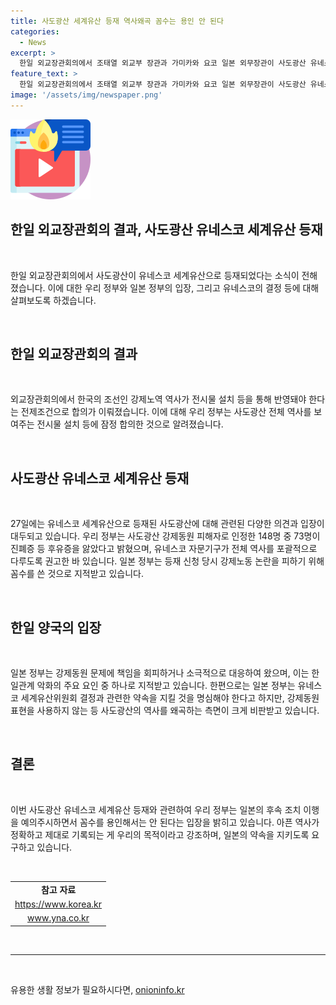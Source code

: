 ```yaml
---
title: 사도광산 세계유산 등재 역사왜곡 꼼수는 용인 안 된다
categories:
  - News
excerpt: >
  한일 외교장관회의에서 조태열 외교부 장관과 가미카와 요코 일본 외무장관이 사도광산 유네스코 세계유산 등재를 합의함. 우리 정부는 조선인 강제노동 역사 반영을 요구했고, 일본은 전체 역사를 다루기로 합의. 그러나 일본의 약속 이행 의심, 강제노동 문제 회피, 역사 왜곡으로 한일관계 악화 가능성 우려됨. 하시마 사례 재현 시 한일관계 후퇴 우려. 한국 정부는 일본의 후속 조치 주시하며 꼼수 용인하면 안 된다고 경고. (150자)
feature_text: >
  한일 외교장관회의에서 조태열 외교부 장관과 가미카와 요코 일본 외무장관이 사도광산 유네스코 세계유산 등재를 합의함. 우리 정부는 조선인 강제노동 역사 반영을 요구했고, 일본은 전체 역사를 다루기로 합의. 그러나 일본의 약속 이행 의심, 강제노동 문제 회피, 역사 왜곡으로 한일관계 악화 가능성 우려됨. 하시마 사례 재현 시 한일관계 후퇴 우려. 한국 정부는 일본의 후속 조치 주시하며 꼼수 용인하면 안 된다고 경고. (150자)
image: '/assets/img/newspaper.png'
---
```


<p><img src="/assets/img/news.png" alt="rentncar 속보" /></p>

<h2 data-ke-size="size26"><b>한일 외교장관회의 결과, 사도광산 유네스코 세계유산 등재</b></h2>

<p data-ke-size="size16">&nbsp;</p>

<p>한일 외교장관회의에서 사도광산이 유네스코 세계유산으로 등재되었다는 소식이 전해졌습니다. 이에 대한 우리 정부와 일본 정부의 입장, 그리고 유네스코의 결정 등에 대해 살펴보도록 하겠습니다.</p>

<p data-ke-size="size16">&nbsp;</p>

<h2 data-ke-size="size26">한일 외교장관회의 결과</h2>

<p data-ke-size="size16">&nbsp;</p>

<p>외교장관회의에서 한국의 조선인 강제노역 역사가 전시물 설치 등을 통해 반영돼야 한다는 전제조건으로 합의가 이뤄졌습니다. 이에 대해 우리 정부는 사도광산 전체 역사를 보여주는 전시물 설치 등에 잠정 합의한 것으로 알려졌습니다.</p>

<p data-ke-size="size16">&nbsp;</p>

<h2 data-ke-size="size23">사도광산 유네스코 세계유산 등재</h2>

<p data-ke-size="size16">&nbsp;</p>

<p>27일에는 유네스코 세계유산으로 등재된 사도광산에 대해 관련된 다양한 의견과 입장이 대두되고 있습니다.  우리 정부는 사도광산 강제동원 피해자로 인정한 148명 중 73명이 진폐증 등 후유증을 앓았다고 밝혔으며, 유네스코 자문기구가 전체 역사를 포괄적으로 다루도록 권고한 바 있습니다. 일본 정부는 등재 신청 당시 강제노동 논란을 피하기 위해 꼼수를 쓴 것으로 지적받고 있습니다. </p>

<p data-ke-size="size16">&nbsp;</p>

<h2 data-ke-size="size23">한일 양국의 입장</h2>

<p data-ke-size="size16">&nbsp;</p>

<p>일본 정부는 강제동원 문제에 책임을 회피하거나 소극적으로 대응하여 왔으며, 이는 한일관계 악화의 주요 요인 중 하나로 지적받고 있습니다. 한편으로는 일본 정부는 유네스코 세계유산위원회 결정과 관련한 약속을 지킬 것을 명심해야 한다고 하지만, 강제동원 표현을 사용하지 않는 등 사도광산의 역사를 왜곡하는 측면이 크게 비판받고 있습니다.</p>

<p data-ke-size="size16">&nbsp;</p>

<h2 data-ke-size="size23">결론</h2>

<p data-ke-size="size16">&nbsp;</p>

<p>이번 사도광산 유네스코 세계유산 등재와 관련하여 우리 정부는 일본의 후속 조치 이행을 예의주시하면서 꼼수를 용인해서는 안 된다는 입장을 밝히고 있습니다. 아픈 역사가 정확하고 제대로 기록되는 게 우리의 목적이라고 강조하며, 일본의 약속을 지키도록 요구하고 있습니다.</p>

<p data-ke-size="size16">&nbsp;</p>

<table>
    <tr>
        <td style="text-align: center; height: 17px;"><b>참고 자료</b></td>
    </tr>
    <tr>
        <td style="text-align: center; height: 17px;"><a href="https://https://www.korea.kr/news/policyNewsView.do?newsId=156446776">https://www.korea.kr</a></td>
    </tr>
    <tr>
        <td style="text-align: center; height: 17px;"><a href="https://www.yna.co.kr/view/AKR20221104014500072?input=1195m">www.yna.co.kr</a></td>
    </tr>
</table>

<p data-ke-size="size16">&nbsp;</p>

<hr>

<p data-ke-size="size16">&nbsp;</p>
유용한 생활 정보가 필요하시다면, <a href="https://onioninfo.kr" rel="dofollow">onioninfo.kr</a>


